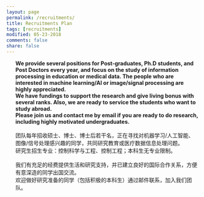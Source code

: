 ```yaml
---
layout: page
permalink: /recruitments/
title: Recruitments Plan
tags: [recruitments]
modified: 05-23-2018
comments: false
share: false
---
```

<p>
<ul>
<b>We provide several positions for Post-graduates, Ph.D students, and Post Doctors every year, and focus on the study of information processing in education or medical data. The people who are interested in machine learning/AI or image/signal processing are highly appreciated.</b> 
<br>
<b>We have fundings to support the research and give living bonus with several ranks. Also, we are ready to service the students who want to study abroad.</b> 
<br>
<b>Please join us and contact me by email if you are ready to do research, including highly motivated undergraduates.</b> 
<br><br>
团队每年招收硕士、博士、博士后若干名，正在寻找对机器学习/人工智能、图像/信号处理感兴趣的同学，共同研究教育或医疗数据信息处理问题。<br>
研究生招生专业：控制科学与工程、控制工程；本科生无专业限制。<br><br>
我们有充足的经费提供生活和研究支持，并已建立良好的国际合作关系，方便有意深造的同学出国交流。<br>
欢迎做好研究准备的同学（包括积极的本科生）通过邮件联系，加入我们团队。<br>
</ul>
 </p>
